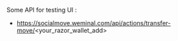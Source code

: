 Some API for testing UI : 
- https://socialmove.weminal.com/api/actions/transfer-move/<your_razor_wallet_add>
